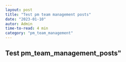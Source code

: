 ```yaml
---
layout: post
title: "Test pm team management posts"
date: "2023-01-10"
autor: Admin
time-to-read: 4 min
category: "pm_team_management"
---
```


## Test pm_team_management_posts"
